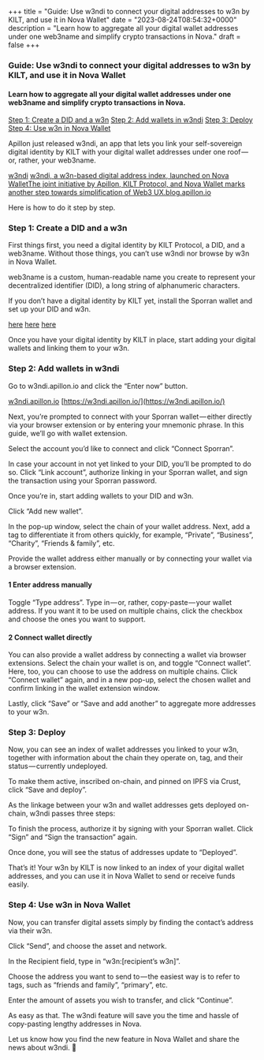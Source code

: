+++
title = "Guide: Use w3ndi to connect your digital addresses to w3n by KILT, and use it in Nova Wallet"
date = "2023-08-24T08:54:32+0000"
description = "Learn how to aggregate all your digital wallet addresses under one web3name and simplify crypto transactions in Nova."
draft = false
+++

### Guide: Use w3ndi to connect your digital addresses to w3n by KILT, and use it in Nova Wallet


#### Learn how to aggregate all your digital wallet addresses under one web3name and simplify crypto transactions in Nova.

[Step 1: Create a DID and a w3n](#914a)
[Step 2: Add wallets in w3ndi](#b9a6)
[Step 3: Deploy](#d85a)
[Step 4: Use w3n in Nova Wallet](#841e)

Apillon just released w3ndi, an app that lets you link your self-sovereign digital identity by KILT with your digital wallet addresses under one roof — or, rather, your web3name.

[w3ndi](https://w3ndi.apillon.io/)
[w3ndi, a w3n-based digital address index, launched on Nova WalletThe joint initiative by Apillon, KILT Protocol, and Nova Wallet marks another step towards simplification of Web3 UX.blog.apillon.io](https://blog.apillon.io/w3ndi-a-w3n-based-digital-address-index-launched-on-nova-wallet-bb5c3ba70cd8)

Here is how to do it step by step.


### Step 1: Create a DID and a w3n


First things first, you need a digital identity by KILT Protocol, a DID, and a web3name. Without those things, you can’t use w3ndi nor browse by w3n in Nova Wallet.


web3name is a custom, human-readable name you create to represent your decentralized identifier (DID), a long string of alphanumeric characters.


If you don’t have a digital identity by KILT yet, install the Sporran wallet and set up your DID and w3n.

[here](https://www.sporran.org/)
[here](https://kilt-protocol.org/get-did/index.html)
[here](https://docs.kilt.io/docs/concepts/web3names/)

Once you have your digital identity by KILT in place, start adding your digital wallets and linking them to your w3n.


### Step 2: Add wallets in w3ndi


Go to w3ndi.apillon.io and click the “Enter now” button.

[w3ndi.apillon.io](https://w3ndi.apillon.io/)
[https://w3ndi.apillon.io/](https://w3ndi.apillon.io/)

Next, you’re prompted to connect with your Sporran wallet — either directly via your browser extension or by entering your mnemonic phrase. In this guide, we’ll go with wallet extension.


Select the account you’d like to connect and click “Connect Sporran”.


In case your account in not yet linked to your DID, you’ll be prompted to do so. Click “Link account”, authorize linking in your Sporran wallet, and sign the transaction using your Sporran password.


Once you’re in, start adding wallets to your DID and w3n.


Click “Add new wallet”.


In the pop-up window, select the chain of your wallet address. Next, add a tag to differentiate it from others quickly, for example, “Private”, “Business”, “Charity”, “Friends & family”, etc.


Provide the wallet address either manually or by connecting your wallet via a browser extension.


#### 1 Enter address manually


Toggle “Type address”. Type in — or, rather, copy-paste — your wallet address. If you want it to be used on multiple chains, click the checkbox and choose the ones you want to support.


#### 2 Connect wallet directly


You can also provide a wallet address by connecting a wallet via browser extensions. Select the chain your wallet is on, and toggle “Connect wallet”. Here, too, you can choose to use the address on multiple chains. Click “Connect wallet” again, and in a new pop-up, select the chosen wallet and confirm linking in the wallet extension window.


Lastly, click “Save” or “Save and add another” to aggregate more addresses to your w3n.


### Step 3: Deploy


Now, you can see an index of wallet addresses you linked to your w3n, together with information about the chain they operate on, tag, and their status — currently undeployed.


To make them active, inscribed on-chain, and pinned on IPFS via Crust, click “Save and deploy”.


As the linkage between your w3n and wallet addresses gets deployed on-chain, w3ndi passes three steps:


To finish the process, authorize it by signing with your Sporran wallet. Click “Sign” and “Sign the transaction” again.


Once done, you will see the status of addresses update to “Deployed”.


That’s it! Your w3n by KILT is now linked to an index of your digital wallet addresses, and you can use it in Nova Wallet to send or receive funds easily.


### Step 4: Use w3n in Nova Wallet


Now, you can transfer digital assets simply by finding the contact’s address via their w3n.


Click “Send”, and choose the asset and network.


In the Recipient field, type in “w3n:[recipient’s w3n]”.


Choose the address you want to send to — the easiest way is to refer to tags, such as “friends and family”, “primary”, etc.


Enter the amount of assets you wish to transfer, and click “Continue”.


As easy as that. The w3ndi feature will save you the time and hassle of copy-pasting lengthy addresses in Nova.


Let us know how you find the new feature in Nova Wallet and share the news about w3ndi. 🚀
